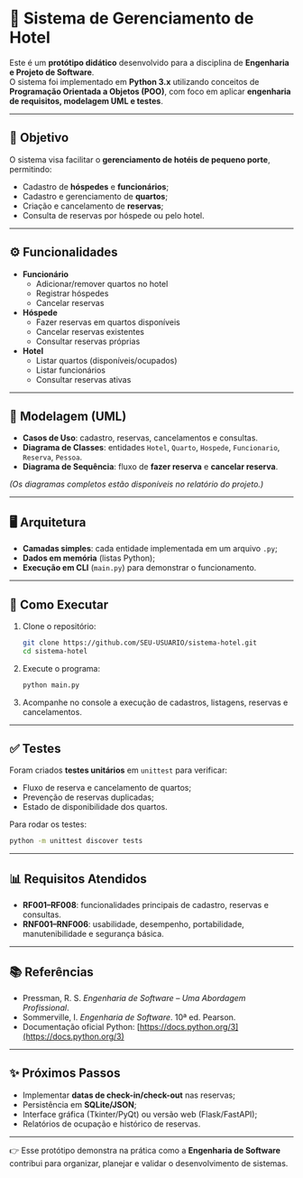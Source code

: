# 🏨 Sistema de Gerenciamento de Hotel

Este é um **protótipo didático** desenvolvido para a disciplina de **Engenharia e Projeto de Software**.  
O sistema foi implementado em **Python 3.x** utilizando conceitos de **Programação Orientada a Objetos (POO)**, com foco em aplicar **engenharia de requisitos, modelagem UML e testes**.

---

## 📌 Objetivo
O sistema visa facilitar o **gerenciamento de hotéis de pequeno porte**, permitindo:  
- Cadastro de **hóspedes** e **funcionários**;  
- Cadastro e gerenciamento de **quartos**;  
- Criação e cancelamento de **reservas**;  
- Consulta de reservas por hóspede ou pelo hotel.  

---

## ⚙️ Funcionalidades
- **Funcionário**
  - Adicionar/remover quartos no hotel
  - Registrar hóspedes
  - Cancelar reservas
- **Hóspede**
  - Fazer reservas em quartos disponíveis
  - Cancelar reservas existentes
  - Consultar reservas próprias
- **Hotel**
  - Listar quartos (disponíveis/ocupados)
  - Listar funcionários
  - Consultar reservas ativas

---

## 📐 Modelagem (UML)
- **Casos de Uso**: cadastro, reservas, cancelamentos e consultas.  
- **Diagrama de Classes**: entidades `Hotel`, `Quarto`, `Hospede`, `Funcionario`, `Reserva`, `Pessoa`.  
- **Diagrama de Sequência**: fluxo de **fazer reserva** e **cancelar reserva**.  

*(Os diagramas completos estão disponíveis no relatório do projeto.)*

---

## 🖥️ Arquitetura
- **Camadas simples**: cada entidade implementada em um arquivo `.py`;  
- **Dados em memória** (listas Python);  
- **Execução em CLI** (`main.py`) para demonstrar o funcionamento.  

---

## 🚀 Como Executar
1. Clone o repositório:
   ```bash
   git clone https://github.com/SEU-USUARIO/sistema-hotel.git
   cd sistema-hotel
   ```
2. Execute o programa:
   ```bash
   python main.py
   ```
3. Acompanhe no console a execução de cadastros, listagens, reservas e cancelamentos.

---

## ✅ Testes
Foram criados **testes unitários** em `unittest` para verificar:  
- Fluxo de reserva e cancelamento de quartos;  
- Prevenção de reservas duplicadas;  
- Estado de disponibilidade dos quartos.  

Para rodar os testes:
```bash
python -m unittest discover tests
```

---

## 📊 Requisitos Atendidos
- **RF001–RF008**: funcionalidades principais de cadastro, reservas e consultas.  
- **RNF001–RNF006**: usabilidade, desempenho, portabilidade, manutenibilidade e segurança básica.  

---

## 📚 Referências
- Pressman, R. S. *Engenharia de Software – Uma Abordagem Profissional*.  
- Sommerville, I. *Engenharia de Software*. 10ª ed. Pearson.  
- Documentação oficial Python: [https://docs.python.org/3](https://docs.python.org/3)

---

## ✨ Próximos Passos
- Implementar **datas de check-in/check-out** nas reservas;  
- Persistência em **SQLite/JSON**;  
- Interface gráfica (Tkinter/PyQt) ou versão web (Flask/FastAPI);  
- Relatórios de ocupação e histórico de reservas.  

---

👉 Esse protótipo demonstra na prática como a **Engenharia de Software** contribui para organizar, planejar e validar o desenvolvimento de sistemas.  
